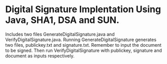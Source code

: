 # Digital Signature Implentation Using Java, SHA1, DSA and SUN. 
Includes two files GenerateDigitalSignature.java and VerifyDigitalSignature.java. Running GenerateDigitalSignature generates two files, publickey.txt and signature.txt. Remember to input the document to be signed. 
Then run VerifyDigitalSignature with publickey, signature and document as inputs respectively. 
